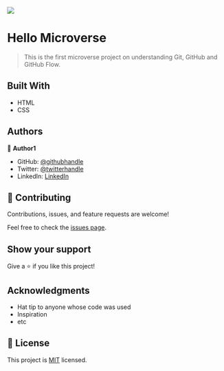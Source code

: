 ![](https://img.shields.io/badge/Microverse-blueviolet)

# Hello Microverse

> This is the first microverse project on understanding Git, GitHub and GitHub Flow.


## Built With

- HTML
- CSS

## Authors

👤 **Author1**

- GitHub: [@githubhandle](https://github.com/OLIPLICHE)
- Twitter: [@twitterhandle](https://twitter.com/olipliche1)
- LinkedIn: [LinkedIn](https://linkedin.com/in/olipliche)


## 🤝 Contributing

Contributions, issues, and feature requests are welcome!

Feel free to check the [issues page](../../issues/).

## Show your support

Give a ⭐️ if you like this project!

## Acknowledgments

- Hat tip to anyone whose code was used
- Inspiration
- etc

## 📝 License

This project is [MIT](./MIT.md) licensed.